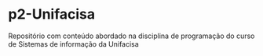 # p2-Unifacisa
Repositório com conteúdo abordado na disciplina de programação do curso de Sistemas de informação da Unifacisa
